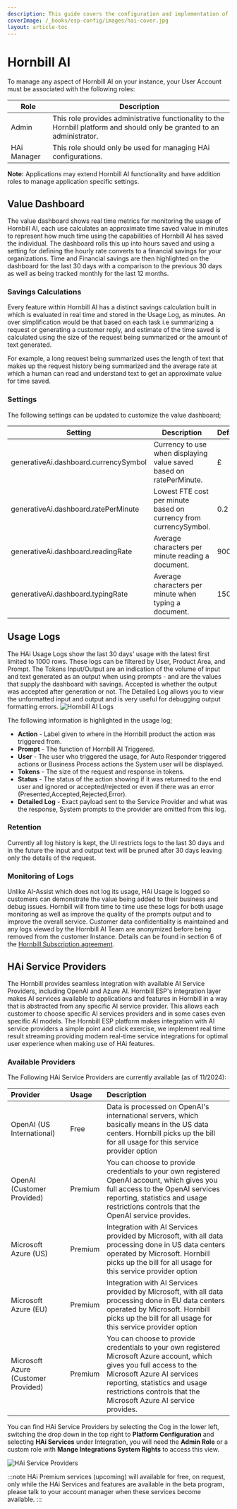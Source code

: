 ```yaml
---
description: This guide covers the configuration and implementation of HAi (Hornbill AI) features within your environment. The document outlines step-by-step instructions on enabling HAi capabilities for your user account, specifying the necessary roles, and accessing the necessary settings in Hornbill.
coverImage: /_books/esp-config/images/hai-cover.jpg
layout: article-toc
---
```


# Hornbill AI

To manage any aspect of Hornbill AI on your instance, your User Account must be associated with the following roles:

|Role|Description|
|-|-|
|Admin|This role provides administrative functionality to the Hornbill platform and should only be granted to an administrator.|
|HAi Manager|This role should only be used for managing HAi configurations.|

**Note:** Applications may extend Hornbill AI functionality and have addition roles to manage application specific settings.

## Value Dashboard

The value dashboard shows real time metrics for monitoring the usage of Hornbill AI, each use calculates an approximate time saved value in minutes to represent how much time using the capabilities of Hornbill AI has saved the individual. The dashboard rolls this up into hours saved and using a setting for defining the hourly rate converts to a financial savings for your organizations. Time and Financial savings are then highlighted on the dashboard for the last 30 days with a comparison to the previous 30 days as well as being tracked monthly for the last 12 months.

### Savings Calculations

Every feature within Hornbill AI has a distinct savings calculation built in which is evaluated in real time and stored in the Usage Log, as minutes. An over simplification would be that based on each task i.e summarizing a request or generating a customer reply, and estimate of the time saved is calculated using the size of the request being summarized or the amount of text generated.

For example, a long request being summarized uses the length of text that makes up the request history being summarized and the average rate at which a human can read and understand text to get an approximate value for time saved.

### Settings

The following settings can be updated to customize the value dashboard;

|Setting|Description|Default|
|-|-|-|
|generativeAi.dashboard.currencySymbol|Currency to use when displaying value saved based on ratePerMinute.|£|
|generativeAi.dashboard.ratePerMinute|Lowest FTE cost per minute based on currency from currencySymbol.|0.2|
|generativeAi.dashboard.readingRate|Average characters per minute reading a document.|900|
|generativeAi.dashboard.typingRate|Average characters per minute when typing a document.|150|

## Usage Logs

The HAi Usage Logs show the last 30 days' usage with the latest first limited to 1000 rows. These logs can be filtered by User, Product Area, and Prompt. The Tokens Input/Output are an indication of the volume of input and text generated as an output when using prompts - and are the values that supply the dashboard with savings. Accepted is whether the output was accepted after generation or not. The Detailed Log allows you to view the unformatted input and output and is very useful for debugging output formatting errors.
![Hornbill AI Logs](/_books/esp-config/images/hai-cover.jpg)

The following information is highlighted in the usage log;

- **Action** - Label given to where in the Hornbill product the action was triggered from.
- **Prompt** - The function of Hornbill AI Triggered.
- **User** - The user who triggered the usage, for Auto Responder triggered actions or Business Process actions the System user will be displayed.
- **Tokens** - The size of the request and response in tokens.
- **Status** - The status of the action showing if it was returned to the end user and ignored or accepted/rejected or even if there was an error (Presented,Accepted,Rejected,Error).
- **Detailed Log** - Exact payload sent to the Service Provider and what was the response, System prompts to the provider are omitted from this log.

### Retention

Currently all log history is kept, the UI restricts logs to the last 30 days and in the future the input and output text will be pruned after 30 days leaving only the details of the request.

### Monitoring of Logs

Unlike AI-Assist which does not log its usage, HAi Usage is logged so customers can demonstrate the value being added to their business and debug issues. Hornbill will from time to time use these logs for both usage monitoring as well as improve the quality of the prompts output and to improve the overall service. Customer data confidentiality is maintained and any logs viewed by the Hornbill AI Team are anonymized before being removed from the customer Instance. Details can be found in section 6 of the [Hornbill Subscription agreement](https://www.hornbill.com/subscription-agreements).

## HAi Service Providers

The Hornbill provides seamless integration with available AI Service Providers, including OpenAI and Azure AI. Hornbill ESP's integration layer makes AI services available to applications and features in Hornbill in a way that is abstracted from any specific AI service provider.  This allows each customer to choose specific AI services providers and in some cases even specific AI models.  The Hornbill ESP platform makes integration with AI service providers a simple point and click exercise, we implement real time result streaming providing modern real-time service integrations for optimal user experience when making use of HAi features.  

### Available Providers

The Following HAi Service Providers are currently available (as of 11/2024):

|Provider|Usage|Description|
|:--|:--|:--|
|OpenAI (US International)|Free|Data is processed on OpenAI's international servers, which basically means in the US data centers. Hornbill picks up the bill for all usage for this service provider option|
|OpenAI (Customer Provided)|Premium|You can choose to provide credentials to your own registered OpenAI account, which gives you full access to the OpenAI services reporting, statistics and usage restrictions controls that the OpenAI service provides.|
|Microsoft Azure (US)|Premium|Integration with AI Services provided by Microsoft, with all data processing done in US data centers operated by Microsoft. Hornbill picks up the bill for all usage for this service provider option|
|Microsoft Azure (EU)|Premium|Integration with AI Services provided by Microsoft, with all data processing done in EU data centers operated by Microsoft. Hornbill picks up the bill for all usage for this service provider option|
|Microsoft Azure (Customer Provided)|Premium|You can choose to provide credentials to your own registered Microsoft Azure account, which gives you full access to the Microsoft Azure AI services reporting, statistics and usage restrictions controls that the Microsoft Azure AI service provides.|

You can find HAi Service Providers by selecting the Cog in the lower left, switching the drop down in the top right to **Platform Configuration** and selecting **HAi Services** under Integration, you will need the **Admin Role** or a custom role with **Mange Integrations System Rights** to access this view.

![HAi Service Providers](/_books/esp-config/images/hai-service-providers.png)

:::note
HAi Premium services (upcoming) will available for free, on request, only while the HAi Services and features are available in the beta program, please talk to your account manager when these services become available.
:::
